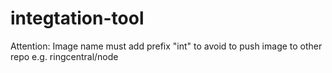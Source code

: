 # integtation-tool

Attention:
Image name must add prefix "int" to avoid to push image to other repo e.g. ringcentral/node
